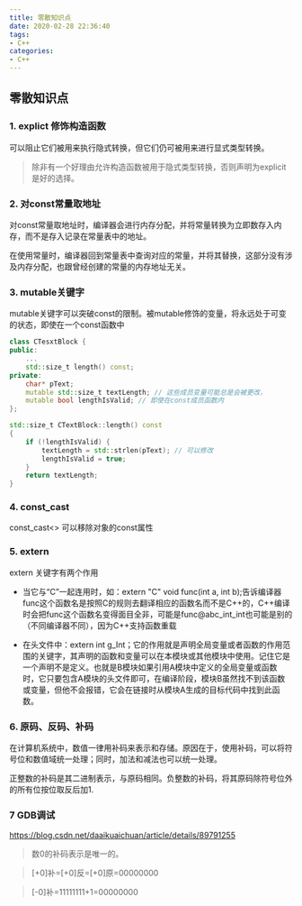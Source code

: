 ```yaml
---
title: 零散知识点
date: 2020-02-28 22:36:40
tags:
- C++
categories:
- C++
---
```


## 零散知识点
### 1. explict 修饰构造函数

可以阻止它们被用来执行隐式转换，但它们仍可被用来进行显式类型转换。

> 除非有一个好理由允许构造函数被用于隐式类型转换，否则声明为explicit是好的选择。

### 2. 对const常量取地址

对const常量取地址时，编译器会进行内存分配，并将常量转换为立即数存入内存，而不是存入记录在常量表中的地址。

在使用常量时，编译器回到常量表中查询对应的常量，并将其替换，这部分没有涉及内存分配，也跟曾经创建的常量的内存地址无关。

### 3. mutable关键字

mutable关键字可以突破const的限制。被mutable修饰的变量，将永远处于可变的状态，即使在一个const函数中

```C++
class CTesxtBlock {
public:
    ...
    std::size_t length() const;
private:
    char* pText;
    mutable std::size_t textLength; // 这些成员变量可能总是会被更改，
    mutable bool lengthIsValid; // 即使在const成员函数内
};

std::size_t CTextBlock::length() const
{
    if (!lengthIsValid) {
        textLength = std::strlen(pText); // 可以修改
        lengthIsValid = true;
    }
    return textLength;
}
```

### 4. const_cast

const_cast<> 可以移除对象的const属性

### 5. extern

extern 关键字有两个作用

- 当它与“C”一起连用时，如：extern "C" void func(int a, int b);告诉编译器func这个函数名是按照C的规则去翻译相应的函数名而不是C++的，C++编译时会把func这个函数名变得面目全非，可能是func@abc_int_int也可能是别的（不同编译器不同），因为C++支持函数重载

- 在头文件中：extern int g_Int；它的作用就是声明全局变量或者函数的作用范围的关键字，其声明的函数和变量可以在本模块或其他模块中使用。记住它是一个声明不是定义。也就是B模块如果引用A模块中定义的全局变量或函数时，它只要包含A模块的头文件即可，在编译阶段，模块B虽然找不到该函数或变量，但他不会报错，它会在链接时从模块A生成的目标代码中找到此函数。

### 6. 原码、反码、补码

在计算机系统中，数值一律用补码来表示和存储。原因在于，使用补码，可以将符号位和数值域统一处理；同时，加法和减法也可以统一处理。

正整数的补码是其二进制表示，与原码相同。负整数的补码，将其原码除符号位外的所有位按位取反后加1.

### 7 GDB调试

https://blog.csdn.net/daaikuaichuan/article/details/89791255

> 数0的补码表示是唯一的。

> [+0]补=[+0]反=[+0]原=00000000

> [-0]补=11111111+1=00000000

